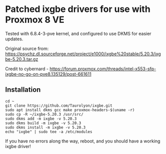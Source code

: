# Patched ixgbe drivers for use with Proxmox 8 VE
Tested with 6.8.4-3-pve kernel, and configured to use DKMS for easier updates.

Original source from: https://psychz.dl.sourceforge.net/project/e1000/ixgbe%20stable/5.20.3/ixgbe-5.20.3.tar.gz

Credit to cybernard - https://forum.proxmox.com/threads/intel-x553-sfp-ixgbe-no-go-on-pve8.135129/post-661611

## Installation
```
cd ~
git clone https://github.com/Taurolyon/ixgbe.git
sudo apt install dkms gcc make proxmox-headers-$(uname -r)
sudo cp -R ~/ixgbe-5.20.3 /usr/src/
sudo dkms add -m ixgbe -v 5.20.3
sudo dkms build -m ixgbe -v 5.20.3
sudo dkms install -m ixgbe -v 5.20.3
echo "ixgbe" | sudo tee -a /etc/modules
```

If you have no errors along the way, reboot, and you should have a working ixgbe driver!
